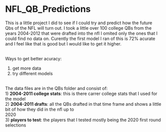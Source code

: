 # NFL_QB_Predictions
This is a little project I did to see if I could try and predict how the future Qbs of the NFL will turn out. 
I took a little over 100 college QBs from the years 2004-2012 that were drafted into the nfl I omited only the ones that I could find no data on. Curently the first model I ran of this is 72% acurate and I feel like that is good but I would like to get it higher.<br> <br>

Ways to get better acuracy: <br>
1) get more data<br>
2) try different models<br> <Br>
                            
                           
The data files are in the QBs folder and consist of:<br>
              1)  <b>2004-2011 college stats</b>: this is there carrer college stats that I used for the model<br>
              2)  <b>2004-2011 drafts</b>: all the QBs drafted in that time frame and shows a little bit of how they did in the nfl up to <br> 2020<br>
              3)  <b>players to test</b>: the players that I tested mostly being the 2020 first round selections
